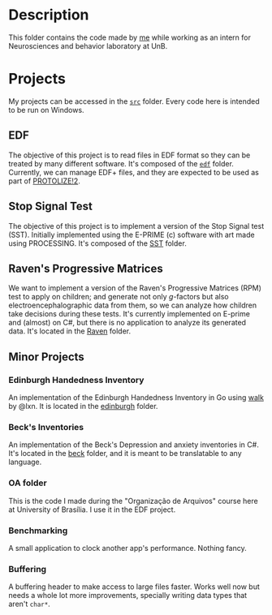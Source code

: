 # Description

This folder contains the code made by [me](https://github.com/ishiikurisu) while working as an intern for Neurosciences and behavior laboratory at UnB.

# Projects

My projects can be accessed in the [`src`](https://github.com/ishiikurisu/EEG/tree/master/src) folder. Every code here is intended to be run on Windows.

EDF
---

The objective of this project is to read files in EDF format so they can be treated by many different software. It's composed of the [`edf`](https://github.com/ishiikurisu/EEG/tree/master/src/EDF) folder. Currently, we can manage EDF+ files, and they are expected to be used as part of [PROTOLIZE!2](https://github.com/ishiikurisu/P2).

Stop Signal Test
----------------

The objective of this project is to implement a version of the Stop Signal test (SST). Initially implemented using the E-PRIME (c) software with art made using PROCESSING. It's composed of the [SST](https://github.com/ishiikurisu/EEG/tree/master/src/SST) folder.

Raven's Progressive Matrices
----------------------------

We want to implement a version of the Raven's Progressive Matrices (RPM) test to apply on children; and generate not only _g_-factors but also electroencephalographic data from them, so we can analyze how children take decisions during these tests. It's currently implemented on E-prime and (almost) on C#, but there is no application to analyze its generated data. It's located in the [Raven](https://github.com/ishiikurisu/EEG/tree/master/src/raven) folder.

Minor Projects
--------------

### Edinburgh Handedness Inventory ###

An implementation of the Edinburgh Handedness Inventory in Go using [walk](https://github.com/lxn/walk) by @lxn. It is located in the [edinburgh](https://github.com/ishiikurisu/EEG/tree/master/src/edinburgh) folder.

### Beck's Inventories ###

An implementation of the Beck's Depression and anxiety inventories in C#. It's located in the [beck](https://github.com/ishiikurisu/EEG/tree/master/src/beck) folder, and it is meant to be translatable to any language.

### OA folder ###

This is the code I made during the "Organização de Arquivos" course here at University of Brasília. I use it in the EDF project.

### Benchmarking ###

A small application to clock another app's performance. Nothing fancy.

### Buffering ###

A buffering header to make access to large files faster. Works well now but needs a whole lot more improvements, specially writing data types that aren't `char*`.

